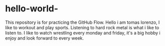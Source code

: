 # hello-world-
This repository is for practicing the GitHub Flow.
Hello i am tomas lorenzo, I like to workout and play sports. Listening to hard rock metal is what i like to listen to. I like to watch wrestling every monday and friday, it's a big hobby i enjoy and look forward to every week.
